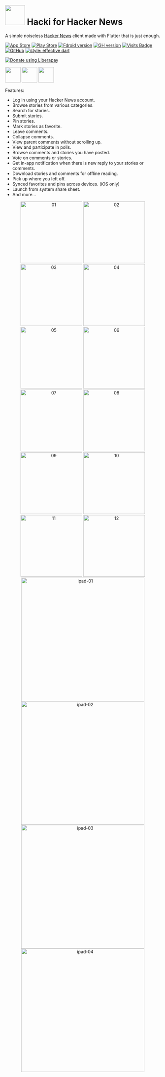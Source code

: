 
# <img width="64" src="https://user-images.githubusercontent.com/7277662/167775086-0b234f28-dee4-44f6-aae4-14a28ed4bbb6.png"> Hacki for Hacker News

A simple noiseless [Hacker News](https://news.ycombinator.com/) client made with Flutter that is just enough.

[![App Store](https://img.shields.io/itunes/v/1602043763?label=App%20Store)](https://apps.apple.com/us/app/hacki/id1602043763?platform=iphone)
[![Play Store](https://img.shields.io/badge/Play%20Store--yellow)](https://play.google.com/store/apps/details?id=com.jiaqifeng.hacki&hl=en_US&gl=US)
[![Fdroid version](https://img.shields.io/f-droid/v/com.jiaqifeng.hacki)](https://f-droid.org/en/packages/com.jiaqifeng.hacki/)
[![GH version](https://img.shields.io/github/release/livinglist/hacki.svg?logo=github)](https://github.com/Livinglist/Hacki/releases/latest)
[![Visits Badge](https://badges.pufler.dev/visits/livinglist/Hacki)](https://badges.pufler.dev)
[![GitHub](https://img.shields.io/github/stars/livinglist/Hacki?style=social)](https://img.shields.io/github/stars/livinglist/Hacki?style=social)
[![style: effective dart](https://img.shields.io/badge/style-effective_dart-40c4ff.svg)](https://pub.dev/packages/effective_dart)

<noscript><a href="https://liberapay.com/jfeng_for_open_source/donate"><img alt="Donate using Liberapay" src="https://liberapay.com/assets/widgets/donate.svg"></a></noscript>

[<img src="assets/images/app_store_badge.png" height="50">](https://apps.apple.com/us/app/hacki/id1602043763?platform=iphone) [<img src="assets/images/google_play_badge.png" height="50">](https://play.google.com/store/apps/details?id=com.jiaqifeng.hacki&hl=en_US&gl=US) [<img src="assets/images/f_droid_badge.png" height="50">](https://f-droid.org/en/packages/com.jiaqifeng.hacki/)


Features:
- Log in using your Hacker News account.
- Browse stories from various categories.
- Search for stories.
- Submit stories.
- Pin stories.
- Mark stories as favorite.
- Leave comments.
- Collapse comments.
- View parent comments without scrolling up.
- View and participate in polls.
- Browse comments and stories you have posted.
- Vote on comments or stories.
- Get in-app notification when there is new reply to your stories or comments.
- Download stories and comments for offline reading.
- Pick up where you left off.
- Synced favorites and pins across devices. (iOS only)
- Launch from system share sheet.
- And more...


<p align="center">
   <img width="200" alt="01" src="assets/screenshots/01.png"> 
   <img width="200" alt="02" src="assets/screenshots/02.png"> 
   <img width="200" alt="03" src="assets/screenshots/03.png"> 
   <img width="200" alt="04" src="assets/screenshots/04.png"> 
   <img width="200" alt="05" src="assets/screenshots/05.png"> 
   <img width="200" alt="06" src="assets/screenshots/06.png"> 
   <img width="200" alt="07" src="assets/screenshots/07.png"> 
   <img width="200" alt="08" src="assets/screenshots/08.png"> 
   <img width="200" alt="09" src="assets/screenshots/09.png"> 
   <img width="200" alt="10" src="assets/screenshots/10.png"> 
   <img width="200" alt="11" src="assets/screenshots/11.png"> 
   <img width="200" alt="12" src="assets/screenshots/12.png"> 
   
   <img width="400" alt="ipad-01" src="assets/screenshots/ipad-01.png"> 
   <img width="400" alt="ipad-02" src="assets/screenshots/ipad-02.png"> 
   <img width="400" alt="ipad-03" src="assets/screenshots/ipad-03.png"> 
   <img width="400" alt="ipad-04" src="assets/screenshots/ipad-04.png"> 
</p>


